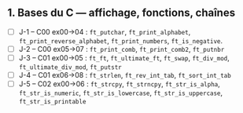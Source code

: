 ## 1. **Bases du C — affichage, fonctions, chaînes**

* [ ] J-1 – C00 ex00→04 : `ft_putchar`, `ft_print_alphabet`, `ft_print_reverse_alphabet`, `ft_print_numbers`, `ft_is_negative`.
* [ ] J-2 – C00 ex05→07 : `ft_print_comb`, `ft_print_comb2`, `ft_putnbr`
* [ ] J-3 – C01 ex00→05 : `ft_ft`, `ft_ultimate_ft`, `ft_swap`, `ft_div_mod`, `ft_ultimate_div_mod`, `ft_putstr`
* [ ] J-4 – C01 ex06→08 : `ft_strlen`, `ft_rev_int_tab`, `ft_sort_int_tab`
* [ ] J-5 – C02 ex00→06 : `ft_strcpy`, `ft_strncpy`, `ft_str_is_alpha`, `ft_str_is_numeric`, `ft_str_is_lowercase`, `ft_str_is_uppercase`, `ft_str_is_printable`
